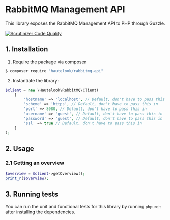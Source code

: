 # RabbitMQ Management API

This library exposes the RabbitMQ Management API to PHP through Guzzle.

[![Scrutinizer Code Quality](https://scrutinizer-ci.com/g/hautelook/rabbitmq-api/badges/quality-score.png?b=master)](https://scrutinizer-ci.com/g/hautelook/rabbitmq-api/?branch=master)

## 1. Installation

1. Require the package via composer

```bash
$ composer require "hautelook/rabbitmq-api"
```

2. Instantiate the library:

```php
$client = new \Hautelook\RabbitMQ\Client(
    [
        'hostname' => 'localhost', // Default, don't have to pass this in
        'scheme' => 'https', // Default, don't have to pass this in
        'port' => 8080, // Default, don't have to pass this in
        'username' => 'guest', // Default, don't have to pass this in
        'password' => 'guest', // Default, don't have to pass this in
        'ssl' => true // Default, don't have to pass this in
    ]
);
```

## 2. Usage

### 2.1 Getting an overview

```php
$overview = $client->getOverview();
print_r($overview);
```

## 3. Running tests

You can run the unit and functional tests for this library by running `phpunit` after installing 
the dependencies. 

